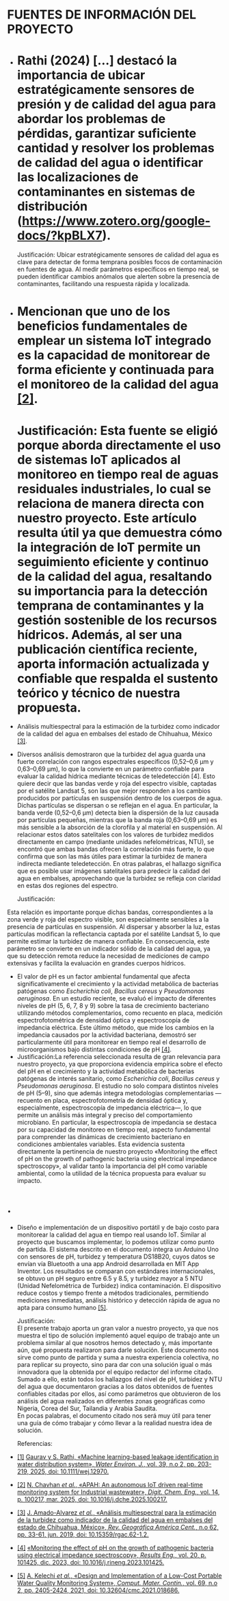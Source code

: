 # **FUENTES DE INFORMACIÓN DEL PROYECTO**

- # Rathi (2024) \[…\] destacó la importancia de ubicar estratégicamente sensores de presión y de calidad del agua para abordar los problemas de pérdidas, garantizar suficiente cantidad y resolver los problemas de calidad del agua o identificar las localizaciones de contaminantes en sistemas de distribución (https://www.zotero.org/google-docs/?kpBLX7).

  Justificación: Ubicar estratégicamente sensores de calidad del agua es clave para detectar de forma temprana posibles focos de contaminación en fuentes de agua. Al medir parámetros específicos en tiempo real, se pueden identificar cambios anómalos que alerten sobre la presencia de contaminantes, facilitando una respuesta rápida y localizada.

- #  Mencionan que uno de los beneficios fundamentales de emplear un sistema IoT integrado es la capacidad de monitorear de forma **eficiente** y **continuada** para el monitoreo de la calidad del agua [\[2\]](https://www.zotero.org/google-docs/?IqZHKN).

  #  **Justificación:** Esta fuente se eligió porque aborda directamente el uso de sistemas IoT aplicados al monitoreo en tiempo real de aguas residuales industriales, lo cual se relaciona de manera directa con nuestro proyecto. Este artículo resulta útil ya que demuestra cómo la integración de IoT permite un seguimiento eficiente y continuo de la calidad del agua, resaltando su importancia para la detección temprana de contaminantes y la gestión sostenible de los recursos hídricos. Además, al ser una publicación científica reciente, aporta información actualizada y confiable que respalda el sustento teórico y técnico de nuestra propuesta.

-  Análisis multiespectral para la estimación de la turbidez como indicador de la calidad del agua en embalses del estado de Chihuahua, México [\[3\]](https://www.zotero.org/google-docs/?lHsS1G).  
    
- Diversos análisis demostraron que la turbidez del agua guarda una fuerte correlación con rangos espectrales específicos (0,52–0,6 μm y 0,63–0,69 μm), lo que la convierte en un parámetro confiable para evaluar la calidad hídrica mediante técnicas de teledetección \[4\]. Esto quiere decir que las bandas verde y roja del espectro visible, captadas por el satélite Landsat 5, son las que mejor responden a los cambios producidos por partículas en suspensión dentro de los cuerpos de agua. Dichas partículas se dispersan o se reflejan en el agua. En particular, la banda verde (0,52–0,6 μm) detecta bien la dispersión de la luz causada por partículas pequeñas, mientras que la banda roja (0,63–0,69 μm) es más sensible a la absorción de la clorofila y al material en suspensión. Al relacionar estos datos satelitales con los valores de turbidez medidos directamente en campo (mediante unidades nefelométricas, NTU), se encontró que ambas bandas ofrecen la correlación más fuerte, lo que confirma que son las más útiles para estimar la turbidez de manera indirecta mediante teledetección. En otras palabras, el hallazgo significa que es posible usar imágenes satelitales para predecir la calidad del agua en embalses, aprovechando que la turbidez se refleja con claridad en estas dos regiones del espectro.

	

	Justificación:

Esta relación es importante porque dichas bandas, correspondientes a la zona verde y roja del espectro visible, son especialmente sensibles a la presencia de partículas en suspensión. Al dispersar y absorber la luz, estas partículas modifican la reflectancia captada por el satélite Landsat 5, lo que permite estimar la turbidez de manera confiable. En consecuencia, este parámetro se convierte en un indicador sólido de la calidad del agua, ya que su detección remota reduce la necesidad de mediciones de campo extensivas y facilita la evaluación en grandes cuerpos hídricos.

- El valor de pH es un factor ambiental fundamental que afecta significativamente el crecimiento y la actividad metabólica de bacterias patógenas como *Escherichia coli*, *Bacillus cereus* y *Pseudomonas aeruginosa*. En un estudio reciente, se evaluó el impacto de diferentes niveles de pH (5, 6, 7, 8 y 9\) sobre la tasa de crecimiento bacteriano utilizando métodos complementarios, como recuento en placa, medición espectrofotométrica de densidad óptica y espectroscopía de impedancia eléctrica. Este último método, que mide los cambios en la impedancia causados por la actividad bacteriana, demostró ser particularmente útil para monitorear en tiempo real el desarrollo de microorganismos bajo distintas condiciones de pH [\[4\]](https://www.zotero.org/google-docs/?VFuGFt).  
-  Justificación:La referencia seleccionada resulta de gran relevancia para nuestro proyecto, ya que proporciona evidencia empírica sobre el efecto del pH en el crecimiento y la actividad metabólica de bacterias patógenas de interés sanitario, como *Escherichia coli*, *Bacillus cereus* y *Pseudomonas aeruginosa*. El estudio no solo compara distintos niveles de pH (5–9), sino que además integra metodologías complementarias —recuento en placa, espectrofotometría de densidad óptica y, especialmente, espectroscopía de impedancia eléctrica—, lo que permite un análisis más integral y preciso del comportamiento microbiano. En particular, la espectroscopía de impedancia se destaca por su capacidad de monitoreo en tiempo real, aspecto fundamental para comprender las dinámicas de crecimiento bacteriano en condiciones ambientales variables. Esta evidencia sustenta directamente la pertinencia de nuestro proyecto «Monitoring the effect of pH on the growth of pathogenic bacteria using electrical impedance spectroscopy», al validar tanto la importancia del pH como variable ambiental, como la utilidad de la técnica propuesta para evaluar su impacto.

# 

# .

- Diseño e implementación de un dispositivo portátil y de bajo costo para monitorear la calidad del agua en tiempo real usando IoT. Similar al proyecto que buscamos implementar, lo podemos utilizar como punto de partida. El sistema descrito en el documento integra un Arduino Uno con sensores de pH, turbidez y temperatura DS18B20, cuyos datos se envían vía Bluetooth a una app Android desarrollada en MIT App Inventor. Los resultados se comparan con estándares internacionales, se obtuvo un pH seguro entre 6.5 y 8.5, y turbidez mayor a 5 NTU (Unidad Nefelométrica de Turbidez) indica contaminación. El dispositivo reduce costos y tiempo frente a métodos tradicionales, permitiendo mediciones inmediatas, análisis histórico y detección rápida de agua no apta para consumo humano [\[5\]](https://www.zotero.org/google-docs/?LsWpxl).  
    
  Justificación:  
  El presente trabajo aporta un gran valor a nuestro proyecto, ya que nos muestra el tipo de solución implementó aquel equipo de trabajo ante un problema similar al que nosotros hemos detectado y, más importante aún, qué propuesta realizaron para darle solución. Este documento nos sirve como punto de partida y suma a nuestra experiencia colectiva, no para replicar su proyecto, sino para dar con una solución igual o más innovadora que la obtenida por el equipo redactor del informe citado. Sumado a ello, están todos los hallazgos del nivel de pH, turbidez y NTU del agua que documentaron gracias a los datos obtenidos de fuentes confiables citadas por ellos, así como parámetros que obtuvieron de los análisis del agua realizados en diferentes zonas geográficas como Nigeria, Corea del Sur, Tailandia y Arabia Saudita.  
  En pocas palabras, el documento citado nos será muy útil para tener una guía de cómo trabajar y cómo llevar a la realidad nuestra idea de solución.  
    
    
     
  Referencias:

- [\[1\]](https://www.zotero.org/google-docs/?2Mtqe3)	[Gaurav y S. Rathi, «Machine learning-based leakage identification in water distribution system», *Water Environ. J.*, vol. 39, n.o 2, pp. 203-219, 2025, doi: 10.1111/wej.12970.](https://www.zotero.org/google-docs/?2Mtqe3)    
- [\[2\]](https://www.zotero.org/google-docs/?2Mtqe3)	[N. Chavhan *et al.*, «APAH: An autonomous IoT driven real-time monitoring system for Industrial wastewater», *Digit. Chem. Eng.*, vol. 14, p. 100217, mar. 2025, doi: 10.1016/j.dche.2025.100217.](https://www.zotero.org/google-docs/?2Mtqe3)   
- [\[3\]](https://www.zotero.org/google-docs/?2Mtqe3)	[J. Amado-Alvarez *et al.*, «Análisis multiespectral para la estimación de la turbidez como indicador de la calidad del agua en embalses del estado de Chihuahua, México», *Rev. Geográfica América Cent.*, n.o 62, pp. 33-61, jun. 2019, doi: 10.15359/rgac.62-1.2.](https://www.zotero.org/google-docs/?2Mtqe3)   
- [\[4\]](https://www.zotero.org/google-docs/?2Mtqe3)	[«Monitoring the effect of pH on the growth of pathogenic bacteria using electrical impedance spectroscopy», *Results Eng.*, vol. 20, p. 101425, dic. 2023, doi: 10.1016/j.rineng.2023.101425.](https://www.zotero.org/google-docs/?2Mtqe3)   
- [\[5\]](https://www.zotero.org/google-docs/?2Mtqe3)	[A. Kelechi *et al.*, «Design and Implementation of a Low-Cost Portable Water Quality Monitoring System», *Comput. Mater. Contin.*, vol. 69, n.o 2, pp. 2405-2424, 2021, doi: 10.32604/cmc.2021.018686.](https://www.zotero.org/google-docs/?2Mtqe3) 





  


  




